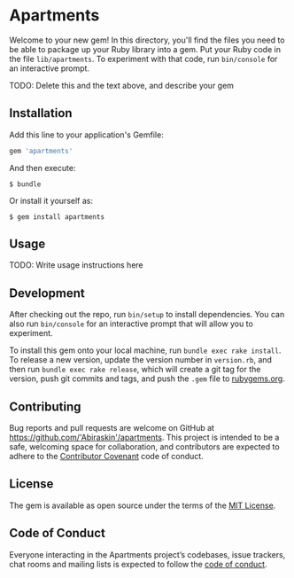 # Apartments

Welcome to your new gem! In this directory, you'll find the files you need to be able to package up your Ruby library into a gem. Put your Ruby code in the file `lib/apartments`. To experiment with that code, run `bin/console` for an interactive prompt.

TODO: Delete this and the text above, and describe your gem

## Installation

Add this line to your application's Gemfile:

```ruby
gem 'apartments'
```

And then execute:

    $ bundle

Or install it yourself as:

    $ gem install apartments

## Usage

TODO: Write usage instructions here

## Development

After checking out the repo, run `bin/setup` to install dependencies. You can also run `bin/console` for an interactive prompt that will allow you to experiment.

To install this gem onto your local machine, run `bundle exec rake install`. To release a new version, update the version number in `version.rb`, and then run `bundle exec rake release`, which will create a git tag for the version, push git commits and tags, and push the `.gem` file to [rubygems.org](https://rubygems.org).

## Contributing

Bug reports and pull requests are welcome on GitHub at https://github.com/'Abiraskin'/apartments. This project is intended to be a safe, welcoming space for collaboration, and contributors are expected to adhere to the [Contributor Covenant](http://contributor-covenant.org) code of conduct.

## License

The gem is available as open source under the terms of the [MIT License](https://opensource.org/licenses/MIT).

## Code of Conduct

Everyone interacting in the Apartments project’s codebases, issue trackers, chat rooms and mailing lists is expected to follow the [code of conduct](https://github.com/'Abiraskin'/apartments/blob/master/CODE_OF_CONDUCT.md).
